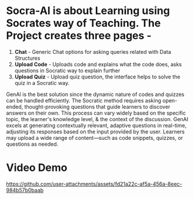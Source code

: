 # Socra-AI is about Learning using Socrates way of Teaching. The Project creates three pages - 
1. **Chat** - Generic Chat options for asking queries related with Data Structures
2. **Upload Code** - Uploads code and explains what the code does, asks questions in Socratic way to explain further
3. **Upload Quiz**  - Upload quiz question, the interface helps to solve the quiz in a Socratic way.

GenAI is the best solution since the dynamic nature of codes and quizzes can be handled efficiently.
The Socratic method requires asking open-ended, thought-provoking questions that guide learners to discover answers on their own. 
This process can vary widely based on the specific topic, the learner's knowledge level, & the context of the discussion. 
GenAI excels at generating contextually relevant, adaptive questions in real-time, adjusting its responses based on the input provided by the user. 
Learners may upload a wide range of content—such as code snippets, quizzes, or questions as needed.


# Video Demo
https://github.com/user-attachments/assets/fd21a22c-af5a-456a-8eec-984b57b0baab

